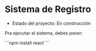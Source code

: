 <h1> Sistema de Registro</h1>

- Estado del proyecto: En construcción

Pra ejecutar el sistema, debes poner:

```npm install react````

